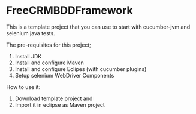 # FreeCRMBDDFramework

This is a template project that you can use to start with cucumber-jvm and selenium java tests.

The pre-requisites for this project;
1. Install JDK
2. Install and configure Maven
3. Install and configure Eclipes (with cucumber plugins)
4. Setup selenium WebDriver Components

How to use it:
1. Download template project and 
2. Import it in eclipse as Maven project
